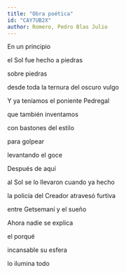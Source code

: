 ```yaml
---
title: "Obra poética"
id: "CAY7UB2X"
author: Romero, Pedro Blas Julio
---
```

<div data-schema-version="8"><p>En un principio</p> <p>el Sol fue hecho a piedras</p> <p>sobre piedras</p> <p>desde toda la ternura del oscuro vulgo</p> <p>Y ya teníamos el poniente Pedregal</p> <p>que también inventamos</p> <p>con bastones del estilo</p> <p>para golpear</p> <p>levantando el goce</p> <p>Después de aquí</p> <p>al Sol se lo llevaron cuando ya hecho</p> <p>la policía del Creador atravesó furtiva</p> <p>entre Getsemaní y el sueño</p> <p>Ahora nadie se explica</p> <p>el porqué</p> <p>incansable su esfera</p> <p>lo ilumina todo</p> </div>